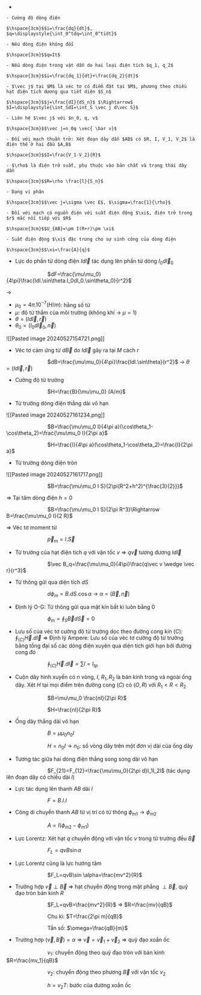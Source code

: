 
- 

	- Cường độ dòng điện
	
	$\hspace{3cm}$$i=\frac{dq}{dt}$, $q=\displaystyle{\int_0^tdq=\int_0^tidt}$ 
	
	- Nếu dòng điện không đổi
	
	$\hspace{3cm}$$q=It$
	
	- Nếu dòng điện trong vật dẫn do hai loại điện tích $q_1, q_2$ 
	
	$\hspace{3cm}$$i=\frac{dq_1}{dt}+\frac{dq_2}{dt}$
	
	- $\vec j$ tại $M$ là véc tơ có điểm đặt tại $M$, phương theo chiều hạt điện tích dương qua tiết diện $S_n$ 
	
	$\hspace{3cm}$$j=\frac{dI}{dS_n}$ $\Rightarrow$ $I=\displaystyle{\int_SdI=\int_S \vec j d\vec S}$ 
	
	- Liên hệ $\vec j$ với $n_0, q, v$ 
	
	$\hspace{3cm}$$\vec j=n_0q \vec{ \bar v}$ 

	- Đối với mạch thuần trở: Xét đoạn dây dẫn $AB$ có $R, I, V_1, V_2$ là điện thế ở hai đầu $A,B$ 
	
	$\hspace{3cm}$$I=\frac{V_1-V_2}{R}$
	
	- $\rho$ là điện trở suất, phụ thuộc vào bản chất và trạng thái dây dẫn
	
	$\hspace{3cm}$$R=\rho \frac{l}{S_n}$
	
	- Dạng vi phân
	
	$\hspace{3cm}$$\vec j=\sigma \vec E$, $\sigma=\frac{1}{\rho}$
	
	- Đối với mạch có nguồn điện với suất điện động $\xi$, điện trở trong $r$ mắc nối tiếp với $R$
	
	$\hspace{3cm}$$U_{AB}=\pm I(R+r)\pm \xi$
	
	- Suất điện động $\xi$ đặc trưng cho sự sinh công của dòng điện
	
	$\hspace{3cm}$$\xi=\frac{A}{q}$

- Lực do phần tử dòng điện $Id\vec l$ tác dụng lên phần tử dòng $I_0d\vec l_0$

$\hspace{3cm}$$dF=\frac{\mu\mu_0}{4\pi}\frac{Idl.\sin\theta.I_0dl_0.\sin\theta_0}{r^2}$

$\to$ 
- $\mu_0=4\pi.10^{-7} (H/m)$: hằng số từ
- $\mu$: độ từ thẩm của môi trường (không khí $\to$ $\mu=1$)
- $\theta=(Id\vec l, \vec r)$
- $\theta_0=(I_0d\vec l_0, \vec n)$ 

![[Pasted image 20240527154721.png]]

- Véc tơ cảm ứng từ $d\vec B$ do $Id\vec l$ gây ra tại $M$ cách $r$

$\hspace{3cm}$$dB=\frac{\mu\mu_0}{4\pi}\frac{Idl.\sin\theta}{r^2}$ $\to$ $\theta=(Id\vec l, \vec r)$ 

- Cường độ từ trường

$\hspace{3cm}$$H=\frac{B}{\mu\mu_0} (A/m)$

- Từ trường dòng điện thẳng dài vô hạn

![[Pasted image 20240527161234.png]]

$\hspace{3cm}$$B=\frac{\mu\mu_0 I}{4\pi a}(\cos\theta_1-\cos\theta_2)=\frac{\mu\mu_0 I}{2\pi a}$ 

$\hspace{3cm}$$H=\frac{I}{4\pi a}(\cos\theta_1-\cos\theta_2)=\frac{I}{2\pi a}$

- Từ trường dòng điện tròn

![[Pasted image 20240527161717.png]]

$\hspace{3cm}$$B=\frac{\mu\mu_0 I S}{2\pi(R^2+h^2)^{\frac{3}{2}}}$

$\Rightarrow$ Tại tâm dòng điện $h=0$ 

$\hspace{3cm}$$B=\frac{\mu\mu_0 I S}{2\pi R^3}\Rightarrow B=\frac{\mu\mu_0 I}{2 R}$ 

$\Rightarrow$ Véc tơ moment từ

$\hspace{3cm}$$\vec p_m=I.\vec S$ 

- Từ trường của hạt điện tích $q$ với vận tốc $v$ $\Rightarrow$ $q\vec v$ tương đương $Id\vec l$ 

$\hspace{3cm}$$\vec B_q=\frac{\mu\mu_0}{4\pi}\frac{q\vec v \wedge \vec r}{r^3}$

- Từ thông gửi qua diện tích $dS$

$\hspace{3cm}$$d\phi_m=B.dS.\cos\alpha$ $\to$ $\alpha=(\vec B, \vec n)$ 

- Định lý O-G: Từ thông gửi qua mặt kín bất kì luôn bằng 0

$\hspace{3cm}$$\phi_m=\displaystyle{\oint_S \vec B d\vec S}=0$ 

- Lưu số của véc tơ cường độ từ trường dọc theo đường cong kín $(C)$: $\oint_{(C)}\vec H.d\vec l$ $\Rightarrow$ Định lý Ampere: Lưu số của véc tơ cường độ từ trường bằng tổng đại số các dòng điện xuyên qua diện tích giới hạn bởi đường cong đó

$\hspace{3cm}$$\oint_{(C)}\vec H.d\vec l=\sum I = I_{tp}$

- Cuộn dây hình xuyến có $n$ vòng, $I$, $R_1, R_2$ là bán kính trong và ngoài ống dây. Xét $H$ tại mọi điểm trên đường cong $(C)$ có $(O,R)$ với $R_1<R<R_2$

$\hspace{3cm}$$B=\mu\mu_0 \frac{nI}{2\pi R}$

$\hspace{3cm}$$H=\frac{nI}{2\pi R}$

- Ống dây thẳng dài vô hạn

$\hspace{3cm}$$B=\mu\mu_0 n_0 I$

$\hspace{3cm}$$H=n_0I$ $\to$ $n_0$: số vòng dây trên một đơn vị dài của ống dây

- Tương tác giữa hai dòng điện thẳng song song dài vô hạn

$\hspace{3cm}$$F_{21}=F_{12}=\frac{\mu\mu_0}{2\pi d}I_1I_2l$  (tác dụng lên đoạn dây có chiều dài $l$)

- Lực tác dụng lên thanh $AB$ dài $l$ 

$\hspace{3cm}$$F=B.I.l$

- Công di chuyển thanh $AB$ từ vị trí có từ thông $\phi_{m1}\to\phi_{m2}$ 

$\hspace{3cm}$$A=I(\phi_{m2}-\phi_{m1})$ 

 - Lực Lorentz: Xét hạt $q$ chuyển động với vận tốc $v$ trong từ trường đều $\vec B$

$\hspace{3cm}$$F_L=qvB\sin\alpha$ 

- Lực Lorentz cũng là lực hướng tâm

$\hspace{3cm}$$F_L=qvB\sin \alpha=\frac{mv^2}{R}$ 

- Trường hợp $\vec v \perp \vec B$ $\Rightarrow$ hạt chuyển động trong mặt phẳng $\perp \vec B$, quỹ đạo tròn bán kính $R$ 

$\hspace{3cm}$$F_L=qvB=\frac{mv^2}{R}$ $\Rightarrow$ $R=\frac{mv}{qB}$

$\hspace{3cm}$Chu kì: $T=\frac{2\pi m}{qB}$

$\hspace{3cm}$Tần số: $\omega=\frac{qB}{m}$

- Trường hợp $(\vec v, \vec B)=\alpha$ $\Rightarrow$ $\vec v=\vec v_1+\vec v_2$ $\Rightarrow$ quỹ đạo xoắn ốc

$\hspace{3cm}$$v_1$: chuyển động theo quỹ đạo tròn với bán kính $R=\frac{mv_1}{qB}$

$\hspace{3cm}$$v_2$: chuyển động theo phương $\vec B$ với vận tốc $v_2$

$\hspace{3cm}$$h=v_2T$:  bước của đường xoắn ốc





